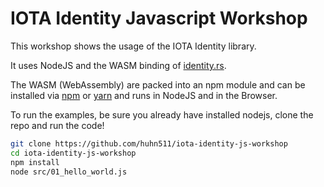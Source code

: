 # IOTA Identity Javascript Workshop

This workshop shows the usage of the IOTA Identity library.

It uses NodeJS and the WASM binding of [identity.rs](https://github.com/iotaledger/identity.rs).

The WASM (WebAssembly) are packed into an npm module and can be installed via [npm](https://www.npmjs.com/) or [yarn](https://yarnpkg.com/) and runs in NodeJS and in the Browser.


To run the examples, be sure you already have installed nodejs, clone the repo and run the code!
```bash
git clone https://github.com/huhn511/iota-identity-js-workshop
cd iota-identity-js-workshop
npm install
node src/01_hello_world.js
```